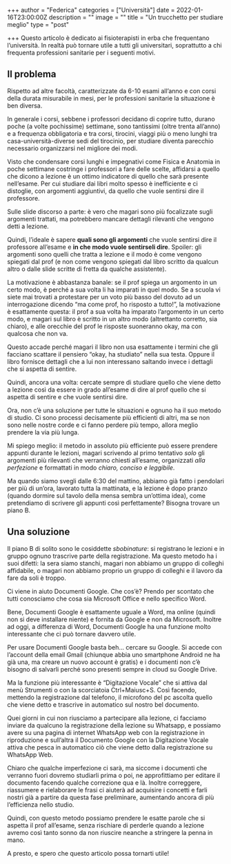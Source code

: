 +++
author = "Federica"
categories = ["Università"]
date = 2022-01-16T23:00:00Z
description = ""
image = ""
title = "Un trucchetto per studiare meglio"
type = "post"

+++
Questo articolo è dedicato ai fisioterapisti in erba che frequentano l’università. In realtà può tornare utile a tutti gli universitari, soprattutto a chi frequenta professioni sanitarie per i seguenti motivi.

## Il problema

Rispetto ad altre facoltà, caratterizzate da 6-10 esami all’anno e con corsi della durata misurabile in mesi, per le professioni sanitarie la situazione è ben diversa.

In generale i corsi, sebbene i professori decidano di coprire tutto, durano poche (a volte pochissime) settimane, sono tantissimi (oltre trenta all’anno) e a frequenza obbligatoria e tra corsi, tirocini, viaggi più o meno lunghi tra casa-università-diverse sedi del tirocinio, per studiare diventa parecchio necessario organizzarsi nel migliore dei modi.

Visto che condensare corsi lunghi e impegnativi come Fisica e Anatomia in poche settimane costringe i professori a fare delle scelte, affidarsi a quello che dicono a lezione è un ottimo indicatore di quello che sarà presente nell’esame. Per cui studiare dai libri molto spesso è inefficiente e ci distoglie, con argomenti aggiuntivi, da quello che vuole sentirsi dire il professore.

Sulle slide discorso a parte: è vero che magari sono più focalizzate sugli argomenti trattati, ma potrebbero mancare dettagli rilevanti che vengono detti a lezione.

Quindi, l’ideale è sapere **quali sono gli argomenti** che vuole sentirsi dire il professore all’esame e **in che modo vuole sentirseli dire**. Spoiler: gli argomenti sono quelli che tratta a lezione e il modo è come vengono spiegati dal prof (e non come vengono spiegati dal libro scritto da qualcun altro o dalle slide scritte di fretta da qualche assistente).

La motivazione è abbastanza banale: se il prof spiega un argomento in un certo modo, è perché a sua volta li ha imparati in quel modo. Se a scuola vi siete mai trovati a protestare per un voto più basso del dovuto ad un interrogazione dicendo “ma come prof, ho risposto a tutto!”, la motivazione è esattamente questa: il prof a sua volta ha imparato l’argomento in un certo modo, e magari sul libro è scritto in un altro modo (altrettanto corretto, sia chiaro), e alle orecchie del prof le risposte suoneranno okay, ma con qualcosa che non va.

Questo accade perché magari il libro non usa esattamente i termini che gli facciano scattare il pensiero “okay, ha studiato” nella sua testa. Oppure il libro fornisce dettagli che a lui non interessano saltando invece i dettagli che si aspetta di sentire.

Quindi, ancora una volta: cercate sempre di studiare quello che viene detto a lezione così da essere in grado all’esame di dire al prof quello che si aspetta di sentire e che vuole sentirsi dire.

Ora, non c’è una soluzione per tutte le situazioni e ognuno ha il suo metodo di studio. Ci sono processi decisamente più efficienti di altri, ma se non sono nelle nostre corde e ci fanno perdere più tempo, allora meglio prendere la via più lunga.

Mi spiego meglio: il metodo in assoluto più efficiente può essere prendere appunti durante le lezioni, magari scrivendo al primo tentativo _solo_ gli argomenti più rilevanti che verranno chiesti all’esame, organizzati _alla perfezione_ e formattati in modo _chiaro, conciso e leggibile_.

Ma quando siamo svegli dalle 6:30 del mattino, abbiamo già fatto i pendolari per più di un’ora, lavorato tutta la mattinata, e la lezione è dopo pranzo (quando dormire sul tavolo della mensa sembra un’ottima idea), come pretendiamo di scrivere gli appunti così perfettamente? Bisogna trovare un piano B.

## Una soluzione

Il piano B di solito sono le cosiddette _sbobinature_: si registrano le lezioni e in gruppo ognuno trascrive parte della registrazione. Ma questo metodo ha i suoi difetti: la sera siamo stanchi, magari non abbiamo un gruppo di colleghi affidabile, o magari non abbiamo proprio un gruppo di colleghi e il lavoro da fare da soli è troppo.

Ci viene in aiuto Documenti Google. Che cos’è? Prendo per scontato che tutti conosciamo che cosa sia Microsoft Office e nello specifico Word.

Bene, Documenti Google è esattamente uguale a Word, ma online (quindi non si deve installare niente) e fornita da Google e non da Microsoft. Inoltre ad oggi, a differenza di Word, Documenti Google ha una funzione molto interessante che ci può tornare davvero utile.

Per usare Documenti Google basta beh… cercare su Google. Si accede con l’account della email Gmail (chiunque abbia uno smartphone Android ne ha già una, ma creare un nuovo account è gratis) e i documenti non c’è bisogno di salvarli perché sono presenti sempre in cloud su Google Drive.

Ma la funzione più interessante è “Digitazione Vocale” che si attiva dal menù Strumenti o con la scorciatoia Ctrl+Maiusc+S. Così facendo, mettendo la registrazione dal telefono, il microfono del pc ascolta quello che viene detto e trascrive in automatico sul nostro bel documento.

Quei giorni in cui non riusciamo a partecipare alla lezione, ci facciamo inviare da qualcuno la registrazione della lezione su Whatsapp, e possiamo avere su una pagina di internet WhatsApp web con la registrazione in riproduzione e sull’altra il Documento Google con la Digitazione Vocale attiva che pesca in automatico ciò che viene detto dalla registrazione su WhatsApp Web.

Chiaro che qualche imperfezione ci sarà, ma siccome i documenti che verranno fuori dovremo studiarli prima o poi, ne approfittiamo per editare il documento facendo qualche correzione qua e là. Inoltre correggere, riassumere e rielaborare le frasi ci aiuterà ad acquisire i concetti e farli nostri già a partire da questa fase preliminare, aumentando ancora di più l’efficienza nello studio.

Quindi, con questo metodo possiamo prendere le esatte parole che si aspetta il prof all’esame, senza rischiare di perderle quando a lezione avremo così tanto sonno da non riuscire neanche a stringere la penna in mano. 

A presto, e spero che questo articolo possa tornarti utile!